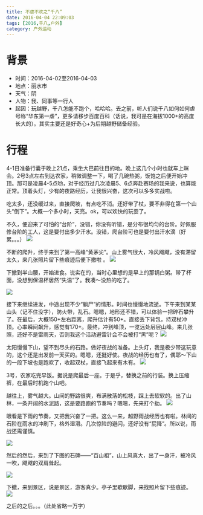 ```yaml
---
title: 不虐不欢之“千八”
date: 2016-04-04 22:09:03
tags: [2016,千八,户外]
category: 户外运动
---
```

# 背景
+ 时间：2016-04-02至2016-04-03
+ 地点：丽水市
+ 天气：阴
+ 人物：我、同事等一行人
+ 起因：玩越野，千八怎能不跑个，哈哈哈。去之前，听人们说千八如何如何虐号称“华东第一虐”，更多请移步百度百科（话说，我可是在海拔1000+的高度长大的）。其实主要还是好奇心+为后期越野储备经验。

<!--more-->
# 行程
4-1日准备行囊于晚上21点，乘坐大巴前往目的地。晚上这几个小时也就车上眯会。2号3点左右到达农家，稍微调整一下，喝了几碗热粥，饭饱之后便开始冲顶。那可是凌晨4-5点哟，对于经历过几次凌晨5、6点奔赴赛场的我来说，也算能正常。顶着头灯，少有的夜路经历，让我很兴奋，这次可以多多实战啦。

吃太多，还没缓过来，直接爬坡，有点吃不消。还好带了杖，要不非得在第一个山头“倒下”。大概一个多小时，天亮。ok，可以欢快的玩耍了。

不久，便迎来了可怕的“台阶”，没错，你没有听错，是分布很均匀的台阶。好佩服修台阶的工人，这是要付出多少汗水。没错，爬台阶可也是要付出汗水滴（好累。。。）
![](http://of7369y0i.bkt.clouddn.com/2016/qianba/p1.JPG)

不断的爬升，终于来到了第一高峰“黄茅尖”。山上雾气很大，冷风飕飕，没有滞留太久，来几张照片留下些痕迹后便下撤啦 。
![](http://of7369y0i.bkt.clouddn.com/2016/qianba/p2.JPG)

下撤到半山腰，开始进食。说实在的，当时心里想的是早上的那锅白粥。带了杯面，没想到保温杯居然“失温”了。我凑～没热的吃了。

![](http://of7369y0i.bkt.clouddn.com/2016/qianba/p3.JPG)

接下来继续进发，中途出现不少“躺尸”的情形。时间也慢慢地流逝。下午来到某某山头（记不住没字），防火带，乱石。嗯嗯，地形还不错，可以体验一把碎石攀升了。在最后，大概150+左右距离，爬升估计有50+。直接丢下背包，持双杖冲顶。心率瞬间飙升，感觉有170+。最终，冲到峰顶，一览远处层层山峰。来几张照，还好不是雷雨天，否则我这个活动避雷针会不会被打“黑”呢？
![](http://of7369y0i.bkt.clouddn.com/2016/qianba/p4.JPG)

太阳慢慢下山，望不到尽头的石路。做好夜战的准备。上头灯，我是极少带这玩意的，这个还是出发前一天买的。嗯嗯，还挺好使。夜战的经历也有了，偶耶～下山的一段下坡也是跑欢了，收起双杖，直接飞起来有木有。
![](http://of7369y0i.bkt.clouddn.com/2016/qianba/p5.JPG)

3号，农家吃完早饭。据说是爬最后一座。于是乎，替换之前的行装。换上压缩裤，在最后时机跑个山吧。

越往上，雾气越大。山间的野路很爽，布满散落的松枝，踩上去软软的。出了山林，一条开阔的水泥路，这是要路跑的节奏吗？嗯嗯，先来打个劫。
![](http://of7369y0i.bkt.clouddn.com/2016/qianba/p6.JPG)

眼看是下雨的节奏，又把我兴奋了一把。这么一来，越野雨战经历也有啦。林间的石阶在雨水的冲刷下，格外湿滑。几次惊险的避闪，还好没有“屁降”。所以说，雨战还需谨慎。

![](http://of7369y0i.bkt.clouddn.com/2016/qianba/p7.JPG)

然后的然后，来到了下图的石碑——“百山祖”，山上风真大，出了一身汗，被冷风一吹，飕飕的双肩耸起。

![](http://of7369y0i.bkt.clouddn.com/2016/qianba/p8.JPG)

下撤，来到景区，说是景区，游客真少。亭子里歇歇脚，来找照片留下些痕迹。
![](http://of7369y0i.bkt.clouddn.com/2016/qianba/p9.JPG)

之后的之后。。。（此处省略一万字）
